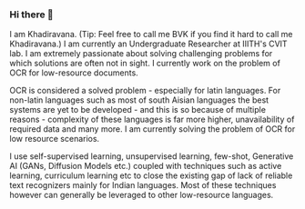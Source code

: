 ### Hi there 👋

I am Khadiravana. (Tip: Feel free to call me BVK if you find it hard to call me Khadiravana.) I am currently an Undergraduate Researcher at IIITH's CVIT lab. I am extremely passionate about solving challenging problems for which solutions are often not in sight. I currently work on the problem of OCR for low-resource documents. 


OCR is considered a solved problem - especially for latin languages. For non-latin languages such as most of south Aisian languages the best systems are yet to be developed - and this is so because of multiple reasons - complexity of these languages is far more higher, unavailability of required data and many more. I am currently solving the problem of OCR for low resource scenarios.

I use self-supervised learning, unsupervised learning, few-shot, Generative AI (GANs, Diffusion Models etc.) coupled with techniques such as active learning, curriculum learning etc to close the existing gap of lack of reliable text recognizers mainly for Indian languages. Most of these techniques however can generally be leveraged to other low-resource languages.


<!--
**khadiravana-belagavi/khadiravana-belagavi** is a ✨ _special_ ✨ repository because its `README.md` (this file) appears on your GitHub profile.

Here are some ideas to get you started:

- 🔭 I’m currently working on ...
- 🌱 I’m currently learning ...
- 👯 I’m looking to collaborate on ...
- 🤔 I’m looking for help with ...
- 💬 Ask me about ...
- 📫 How to reach me: ...
- 😄 Pronouns: ...
- ⚡ Fun fact: ...
-->
